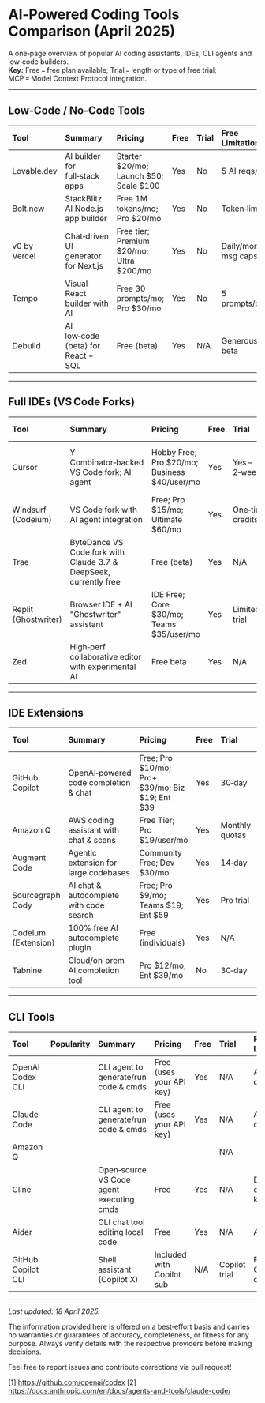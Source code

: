 # AI‑Powered Coding Tools Comparison (April 2025)

A one‑page overview of popular AI coding assistants, IDEs, CLI agents and low‑code builders.  
**Key:** Free = free plan available; Trial = length or type of free trial; MCP = Model Context Protocol integration.

---

## Low‑Code / No‑Code Tools

| Tool         | Summary                              | Pricing                                  | Free   | Trial   | Free Limitations       | MCP   | Observations             |
|:-------------|:-------------------------------------|:-----------------------------------------|:-------|:--------|:-----------------------|:------|:-------------------------|
| Lovable.dev  | AI builder for full‑stack apps       | Starter $20/mo; Launch $50; Scale $100   | Yes    | No      | 5 AI reqs/day          | No    | Quick MVPs               |
| Bolt.new     | StackBlitz AI Node.js app builder    | Free 1M tokens/mo; Pro $20/mo            | Yes    | No      | Token‑limited          | No    | Generous free tokens     |
| v0 by Vercel | Chat‑driven UI generator for Next.js | Free tier; Premium $20/mo; Ultra $200/mo | Yes    | No      | Daily/monthly msg caps | No    | Seamless Vercel deploy   |
| Tempo        | Visual React builder with AI         | Free 30 prompts/mo; Pro $30/mo           | Yes    | No      | 5 prompts/day          | No    | Collaborative design‑dev |
| Debuild      | AI low‑code (beta) for React + SQL   | Free (beta)                              | Yes    | N/A     | Generous in beta       | No    | Free during beta         |

---

## Full IDEs (VS Code Forks)

| Tool                 | Summary                                                                          | Pricing                                      | Free   | Trial            | Free Limitations                            | MCP   | Observations                     |
|:---------------------|:---------------------------------------------------------------------------------|:---------------------------------------------|:-------|:-----------------|:--------------------------------------------|:------|:---------------------------------|
| Cursor               | Y Combinator‑backed VS Code fork; AI agent                                       | Hobby Free; Pro $20/mo; Business $40/user/mo | Yes    | Yes – 2‑week     | 2 000 completions & 50 GPT‑4/Claude reqs/mo | Yes   | Agentic mode; closed‑source fork |
| Windsurf (Codeium)   | VS Code fork with AI agent integration                                           | Free; Pro $15/mo; Ultimate $60/mo            | Yes    | One‑time credits |                                             | Yes   |                                  |
| Trae                 | ByteDance VS Code fork with Claude 3.7 & DeepSeek, currently free                | Free (beta)                                  | Yes    | N/A              | None at launch                              | No    | Unlimited Claude usage now       |
| Replit (Ghostwriter) | Browser IDE + AI "Ghostwriter" assistant                                         | IDE Free; Core $30/mo; Teams $35/user/mo     | Yes    | Limited trial    | One‑time AI credits                         | Yes   | Strong free IDE, paid AI         |
| Zed                  | High‑perf collaborative editor with experimental AI                              | Free beta                                    | Yes    | N/A              | Beta rate limits                            | Yes   | Focus on speed & collaboration   |

---

## IDE Extensions

| Tool                     | Summary                                 | Pricing                                         | Free   | Trial          | Free Limitations                | MCP   | Observations             |
|:-------------------------|:----------------------------------------|:------------------------------------------------|:-------|:---------------|:--------------------------------|:------|:-------------------------|
| GitHub Copilot           | OpenAI‑powered code completion & chat   | Free; Pro $10/mo; Pro+ $39/mo; Biz $19; Ent $39 | Yes    | 30‑day         | 2 000 completions & 50 chats/mo | Yes   | Free for students/OSS    |
| Amazon Q                 | AWS coding assistant with chat & scans  | Free Tier; Pro $19/user/mo                      | Yes    | Monthly quotas | 50 chats & 5 gens/mo            | Yes   | Great for AWS APIs       |
| Augment Code             | Agentic extension for large codebases   | Community Free; Dev $30/mo                      | Yes    | 14‑day         | ~3 000 msgs/mo                  | Yes   | Open‑source core         |
| Sourcegraph Cody         | AI chat & autocomplete with code search | Free; Pro $9/mo; Teams $19; Ent $59             | Yes    | Pro trial      | 200 chats/mo                    | Yes   | Excellent for multi‑repo |
| Codeium (Extension)      | 100% free AI autocomplete plugin        | Free (individuals)                              | Yes    | N/A            | None                            | Yes   | Top free alternative     |
| Tabnine                  | Cloud/on‑prem AI completion tool        | Pro $12/mo; Ent $39/mo                          | No     | 30‑day         | n/a                             | No    | Free plan discontinued   |

---

## CLI Tools

| Tool               | Popularity | Summary                                   | Pricing                    | Free   | Trial         | Free Limitations     | MCP   | Observations          | Link    |
|:-------------------|:-----------|:------------------------------------------|:---------------------------|:-------|:--------------|:---------------------|:------|:----------------------|---------|
| OpenAI Codex CLI   |            | CLI agent to generate/run code & cmds     | Free (uses your API key)   | Yes    | N/A           | API quota only       | No    | Open‑source           | [🌐][1] |
| Claude Code        |            | CLI agent to generate/run code & cmds     | Free (uses your API key)   | Yes    | N/A           | API quota only       | No    |                       | [🌐][2] |
| Amazon Q           |            |                                           |                            |        | N/A           |                      | No    |                       |         |
| Cline              |            | Open‑source VS Code agent executing cmds  | Free                       | Yes    | N/A           | Depends on API keys  | Yes   | MCP tools marketplace |         |
| Aider              |            | CLI chat tool editing local code          | Free                       | Yes    | N/A           | API limits           | No    | Great for refactors   |         |
| GitHub Copilot CLI |            | Shell assistant (Copilot X)               | Included with Copilot sub  | N/A    | Copilot trial | Follows Copilot caps | No    | Tech preview          |         |

---


*Last updated: 18 April 2025.*

The information provided here is offered on a best‑effort basis and carries no warranties or guarantees of accuracy, completeness, or fitness for any purpose. Always verify details with the respective providers before making decisions.

Feel free to report issues and contribute corrections via pull request!

[1] https://github.com/openai/codex
[2] https://docs.anthropic.com/en/docs/agents-and-tools/claude-code/
